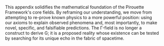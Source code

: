 This appendix solidifies the mathematical foundation of the Pirouette Framework's core fields. By reframing our understanding, we move from attempting to re-prove known physics to a more powerful position: using our axioms to explain observed phenomena and, most importantly, to make novel, specific, and falsifiable predictions. The Γ-field is no longer a construct to derive G; it is a proposed reality whose existence can be tested by searching for its unique echo in the fabric of spacetime.